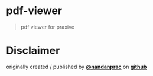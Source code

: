 # pdf-viewer
> pdf viewer for praxive

# Disclaimer
originally created / published by [**@nandanprac**](https://github.com/nandanprac) on [**github**](https://github.com/nandanprac/electron-pdf-browser-window)
